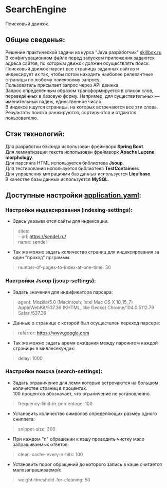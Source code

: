 
# SearchEngine
Поисковый движок.  
## Общие сведенья:
Решение практической задачи из курса "Java разработчик" [skillbox.ru](https://skillbox.ru)  
В конфигурационном файле перед запуском приложения задаются адреса сайтов, по которым движок должен осуществлять поиск.  
Поисковый движок парсит все страницы заданных сайтов и индексирует их так, чтобы потом находить наиболее релевантные страницы по любому поисковому запросу.  
Пользователь присылает запрос через API движка.   
Запрос определённым образом трансформируется в список слов, переведённых в базовую форму. Например, для существительных — именительный падеж, единственное число.  
В индексе ищутся страницы, на которых встречаются все эти слова.  
Результаты поиска ранжируются, сортируются и отдаются пользователю.
## Стэк технологий:
Для разработки бэкэнда использован фреймворк __Spring Boot__.  
Для лемматизации текста использован фреймворк __Apache Lucene morphology__.  
Для парсинга HTML используется библиотека __Jsoup__.  
Для тестирования используется библиотека __TestContainers__.  
Для управления миграциями баз данных используется __Liquibase__.  
В качестве базы данных используется __MySQL__.
## Доступные настройки [application.yaml](src/main/resources/application.yaml):
### Настройки индексирования (indexing-settings):  
- Здесь указываются сайты для индексации.
>   sites:  
    - url: https://sendel.ru/  
    name: sendel  
- Так же можно задать количество страниц для индексирования за один "проход" прграммы.
 >   number-of-pages-to-index-at-one-time: 30

### Настройки Jsoup (jsoup-settings):
- Задать значения для индификатора парсера:
> agent: Mozilla/5.0 (Macintosh; Intel Mac OS X 10_15_7) AppleWebKit/537.36 (KHTML, like Gecko) Chrome/104.0.5112.79 Safari/537.36
- Данные о странице с которой был осуществлен переход парсера:
> referrer: https://www.google.com
- Так же можно задать время ожидания между парсингом каждой страницы в миллесекундах:
> delay: 1000

### Настройки поиска (search-settings):
- Задать ограничение для лемм которые встречаются на большом количестве страниц в процентах.  
100 процентов обозначает, что ограничение не установленно.
> frequency-limit-in-percentage: 100
- Установить количество символов определяющих размер одного сниппета: 
> snippet-size: 300
- При каждом "n" обращении к кэшу проводить чистку мало запрашиваемых ответов:
> clean-cache-every-n-hits: 100
- Установить порог обращений до которого запись в кэше считается малозапрашиваемой:
> weight-threshold-for-cleaning: 50